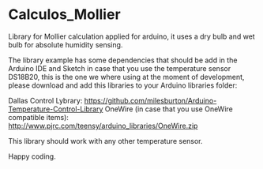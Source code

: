 Calculos_Mollier
================

Library for Mollier calculation applied for arduino, it uses a dry bulb and wet bulb for absolute humidity sensing.

The library example has some dependencies that should be add in the Arduino IDE and Sketch in case that you use the temperature sensor DS18B20, this is the one we where using at the moment of development, please download and add this libraries to your Arduino libraries folder:

Dallas Control Lybrary: https://github.com/milesburton/Arduino-Temperature-Control-Library
OneWire (in case that you use OneWire compatible items): http://www.pjrc.com/teensy/arduino_libraries/OneWire.zip

This library should work with any other temperature sensor.

Happy coding.
